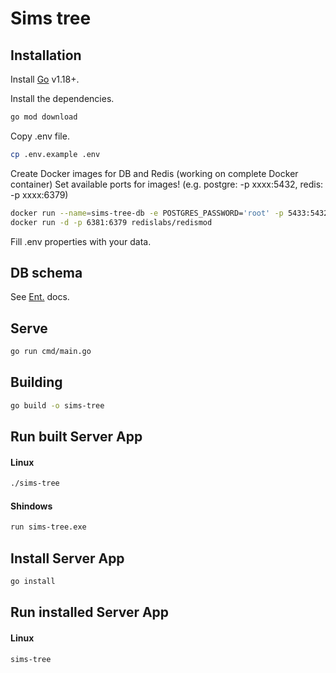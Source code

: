 # Sims tree

## Installation

Install [Go](https://go.dev/dl/) v1.18+.

Install the dependencies.

```sh
go mod download
```

Copy .env file.

```sh
cp .env.example .env
```

Create Docker images for DB and Redis (working on complete Docker container)
Set available ports for images! (e.g. postgre: -p xxxx:5432, redis: -p xxxx:6379)
```sh
docker run --name=sims-tree-db -e POSTGRES_PASSWORD='root' -p 5433:5432 -d --rm postgres
docker run -d -p 6381:6379 redislabs/redismod
```

Fill .env properties with your data.

## DB schema

See [Ent.](https://entgo.io/docs/getting-started/) docs.

## Serve

```sh
go run cmd/main.go
```

## Building

```sh
go build -o sims-tree
```

## Run built Server App

#### Linux
```sh
./sims-tree
```

#### Shindows
```sh
run sims-tree.exe
```

## Install Server App

```sh
go install
```

## Run installed Server App

#### Linux
```sh
sims-tree
```
